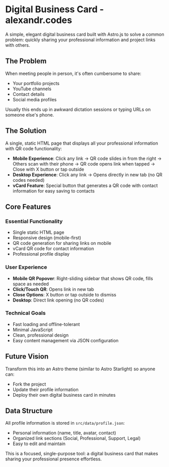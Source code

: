 # Digital Business Card - alexandr.codes

A simple, elegant digital business card built with Astro.js to solve a common problem: quickly sharing your professional information and project links with others.

## The Problem

When meeting people in person, it's often cumbersome to share:
- Your portfolio projects
- YouTube channels
- Contact details
- Social media profiles

Usually this ends up in awkward dictation sessions or typing URLs on someone else's phone.

## The Solution

A single, static HTML page that displays all your professional information with QR code functionality:

- **Mobile Experience**: Click any link → QR code slides in from the right → Others scan with their phone → QR code opens link when tapped → Close with X button or tap outside
- **Desktop Experience**: Click any link → Opens directly in new tab (no QR codes needed)
- **vCard Feature**: Special button that generates a QR code with contact information for easy saving to contacts

## Core Features

### Essential Functionality
- Single static HTML page
- Responsive design (mobile-first)
- QR code generation for sharing links on mobile
- vCard QR code for contact information
- Professional profile display

### User Experience
- **Mobile QR Popover**: Right-sliding sidebar that shows QR code, fills space as needed
- **Click/Touch QR**: Opens link in new tab
- **Close Options**: X button or tap outside to dismiss
- **Desktop**: Direct link opening (no QR codes)

### Technical Goals
- Fast loading and offline-tolerant
- Minimal JavaScript
- Clean, professional design
- Easy content management via JSON configuration

## Future Vision

Transform this into an Astro theme (similar to Astro Starlight) so anyone can:
- Fork the project
- Update their profile information
- Deploy their own digital business card in minutes

## Data Structure

All profile information is stored in `src/data/profile.json`:
- Personal information (name, title, avatar, contact)
- Organized link sections (Social, Professional, Support, Legal)
- Easy to edit and maintain

This is a focused, single-purpose tool: a digital business card that makes sharing your professional presence effortless.